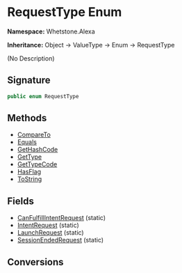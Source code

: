 # RequestType Enum
**Namespace:** Whetstone.Alexa

**Inheritance:** Object → ValueType → Enum → RequestType

(No Description)

## Signature
```csharp
public enum RequestType
```
## Methods
- [CompareTo](RequestType/CompareTo.md)
- [Equals](RequestType/Equals.md)
- [GetHashCode](RequestType/GetHashCode.md)
- [GetType](RequestType/GetType.md)
- [GetTypeCode](RequestType/GetTypeCode.md)
- [HasFlag](RequestType/HasFlag.md)
- [ToString](RequestType/ToString.md)
## Fields
- [CanFulfillIntentRequest](RequestType/CanFulfillIntentRequest.md) (static)
- [IntentRequest](RequestType/IntentRequest.md) (static)
- [LaunchRequest](RequestType/LaunchRequest.md) (static)
- [SessionEndedRequest](RequestType/SessionEndedRequest.md) (static)
## Conversions
